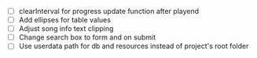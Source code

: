 - [ ] clearInterval for progress update function after playend
- [ ] Add ellipses for table values
- [ ] Adjust song info text clipping
- [ ] Change search box to form and on submit
- [ ] Use userdata path for db and resources instead of project's root folder

